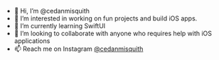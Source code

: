 - 👋 Hi, I’m @cedanmisquith
- 👀 I’m interested in working on fun projects and build iOS apps.
- 🌱 I’m currently learning SwiftUI
- 💞️ I’m looking to collaborate with anyone who requires help with iOS applications
- 📫 Reach me on Instagram [@cedanmisquith](https://www.instagram.com/cedanmisquith)

<!---
cedanmisquith/cedanmisquith is a ✨ special ✨ repository because its `README.md` (this file) appears on your GitHub profile.
You can click the Preview link to take a look at your changes.
--->
